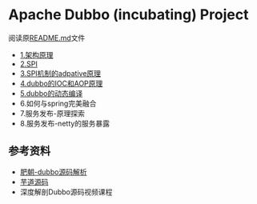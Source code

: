 # Apache Dubbo (incubating) Project

阅读原[README.md](./-README.md)文件

- [1.架构原理](./document/1.架构原理.md)
- [2.SPI](./document/2.SPI.md)
- [3.SPI机制的adpative原理](./document/3.SPI机制的adpative原理.md)
- [4.dubbo的IOC和AOP原理](./document/4.dubbo的IOC和AOP原理.md)
- [5.dubbo的动态编译](./document/5.dubbo的动态编译.md)
- 6.如何与spring完美融合
- 7.服务发布-原理探索
- 8.服务发布-netty的服务暴露

## 参考资料
- [肥朝-dubbo源码解析](https://www.jianshu.com/nb/6137390)
- [芋道源码](http://svip.iocoder.cn/categories/Dubbo/)
- 深度解剖Dubbo源码视频课程